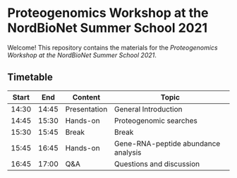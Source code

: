 # Proteogenomics Workshop at the NordBioNet Summer School 2021

Welcome! This repository contains the materials for the _Proteogenomics Workshop at the NordBioNet Summer School 2021_.

## Timetable

| Start | End | Content | Topic |
| ----- | --- | ------- | ----- |
| 14:30 | 14:45 | Presentation | General Introduction |
| 14:45 | 15:30 | Hands-on | Proteogenomic searches |
| 15:30 | 15:45 | Break | Break |
| 15:45 | 16:45 | Hands-on | Gene-RNA-peptide abundance analysis |
| 16:45 | 17:00 | Q&A | Questions and discussion |

